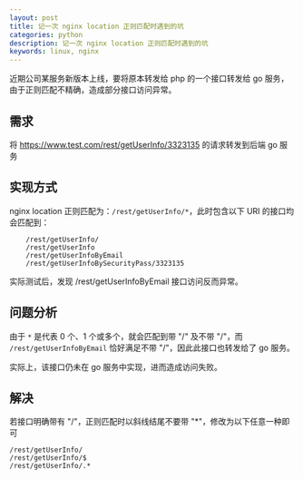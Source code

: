 ```yaml
---
layout: post
title: 记一次 nginx location 正则匹配时遇到的坑
categories: python
description: 记一次 nginx location 正则匹配时遇到的坑
keywords: linux, nginx
---
```


近期公司某服务新版本上线，要将原本转发给 php 的一个接口转发给 go 服务，由于正则匹配不精确，造成部分接口访问异常。

## 需求

将 https://www.test.com/rest/getUserInfo/3323135 的请求转发到后端 go 服务

## 实现方式

nginx location 正则匹配为：`/rest/getUserInfo/*`，此时包含以下 URI 的接口均会匹配到：

```shell
    /rest/getUserInfo/
    /rest/getUserInfo
    /rest/getUserInfoByEmail
    /rest/getUserInfoBySecurityPass/3323135
```

实际测试后，发现 /rest/getUserInfoByEmail 接口访问反而异常。

## 问题分析

由于 ` * ` 是代表 0 个、1 个或多个，就会匹配到带 "/" 及不带 "/"，而 `/rest/getUserInfoByEmail` 恰好满足不带 "/"，因此此接口也转发给了 go 服务。

实际上，该接口仍未在 go 服务中实现，进而造成访问失败。

## 解决

若接口明确带有 "/"，正则匹配时以斜线结尾不要带 "*"，修改为以下任意一种即可

```shell
/rest/getUserInfo/
/rest/getUserInfo/$
/rest/getUserInfo/.*
```
